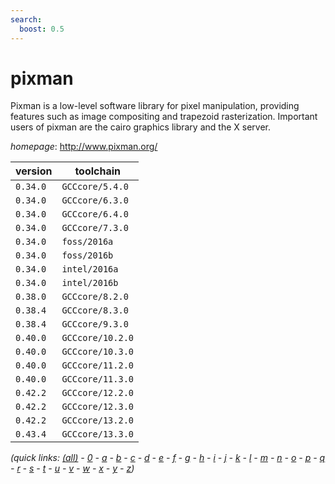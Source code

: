 ```yaml
---
search:
  boost: 0.5
---
```

# pixman

Pixman is a low-level software library for pixel manipulation, providing  features such as image compositing and trapezoid rasterization. Important  users of pixman are the cairo graphics library and the X server.

*homepage*: <http://www.pixman.org/>

version | toolchain
--------|----------
``0.34.0`` | ``GCCcore/5.4.0``
``0.34.0`` | ``GCCcore/6.3.0``
``0.34.0`` | ``GCCcore/6.4.0``
``0.34.0`` | ``GCCcore/7.3.0``
``0.34.0`` | ``foss/2016a``
``0.34.0`` | ``foss/2016b``
``0.34.0`` | ``intel/2016a``
``0.34.0`` | ``intel/2016b``
``0.38.0`` | ``GCCcore/8.2.0``
``0.38.4`` | ``GCCcore/8.3.0``
``0.38.4`` | ``GCCcore/9.3.0``
``0.40.0`` | ``GCCcore/10.2.0``
``0.40.0`` | ``GCCcore/10.3.0``
``0.40.0`` | ``GCCcore/11.2.0``
``0.40.0`` | ``GCCcore/11.3.0``
``0.42.2`` | ``GCCcore/12.2.0``
``0.42.2`` | ``GCCcore/12.3.0``
``0.42.2`` | ``GCCcore/13.2.0``
``0.43.4`` | ``GCCcore/13.3.0``


*(quick links: [(all)](../index.md) - [0](../0/index.md) - [a](../a/index.md) - [b](../b/index.md) - [c](../c/index.md) - [d](../d/index.md) - [e](../e/index.md) - [f](../f/index.md) - [g](../g/index.md) - [h](../h/index.md) - [i](../i/index.md) - [j](../j/index.md) - [k](../k/index.md) - [l](../l/index.md) - [m](../m/index.md) - [n](../n/index.md) - [o](../o/index.md) - [p](../p/index.md) - [q](../q/index.md) - [r](../r/index.md) - [s](../s/index.md) - [t](../t/index.md) - [u](../u/index.md) - [v](../v/index.md) - [w](../w/index.md) - [x](../x/index.md) - [y](../y/index.md) - [z](../z/index.md))*

